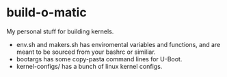 # build-o-matic

My personal stuff for building kernels.

* env.sh and makers.sh has enviromental variables and functions, and are meant to be sourced from your bashrc or similiar.
* bootargs has some copy-pasta command lines for U-Boot.
* kernel-configs/ has a bunch of linux kernel configs.
